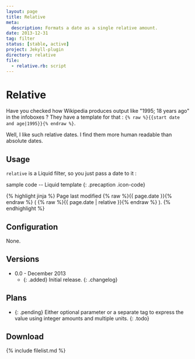 ```yaml
---
layout: page
title: Relative
meta:
  description: Formats a date as a single relative amount.
date: 2013-12-31
tag: filter
status: [stable, active]
project: Jekyll-plugin
directory: relative
file:
  - relative.rb: script
---
```


# Relative

Have you checked how Wikipedia produces output like "1995; 18 years ago" in the
infoboxes ? They have a template for that : `{% raw %}{{start date and age|1995}}{% endraw %}`.

Well, I like such relative dates. I find them more human readable than absolute
dates.

## Usage

`relative` is a Liquid filter, so you just pass a date to it :

sample code -- Liquid template
{: .precaption .icon-code}

{% highlight jinja %}
Page last modified {% raw %}{{ page.date }}{% endraw %} ( {% raw %}{{ page.date | relative }}{% endraw %} ).
{% endhighlight %}

## Configuration

None.

## Versions

* 0.0 - December 2013
  * {: .added} Initial release.
{: .changelog}

## Plans

* {: .pending} Either optional parameter or a separate tag to express the value using integer amounts and multiple units.
{: .todo}

## Download

{% include filelist.md %}
